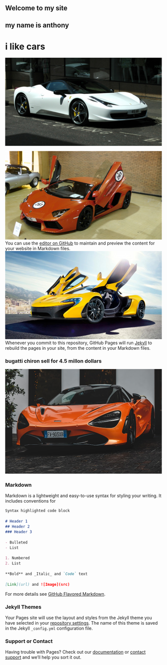 ## Welcome to   my site
## my name is anthony
# i like cars

![white car](ferrari-pininfarina-car-1437345077uz7.jpg)

![red car](lamborghini-aventador-doors-open.jpg)
You can use the [editor on GitHub](https://github.com/BreezySage/breezysage.gif-hub.io/edit/master/index.md) to maintain and preview the content for your website in Markdown files.
![car2](mclaren-p1-2014-high-definition-mclaren.jpg)
Whenever you commit to this repository, GitHub Pages will run [Jekyll](https://jekyllrb.com/) to rebuild the pages in your site, from the content in your Markdown files.
### bugatti chiron sell for 4.5 millon dollars
![o](photo-1577473404054-cbdf6c62ebaa.jpeg)
### Markdown

Markdown is a lightweight and easy-to-use syntax for styling your writing. It includes conventions for

```markdown
Syntax highlighted code block

# Header 1
## Header 2
### Header 3

- Bulleted
- List

1. Numbered
2. List

**Bold** and _Italic_ and `Code` text

[Link](url) and ![Image](src)
```

For more details see [GitHub Flavored Markdown](https://guides.github.com/features/mastering-markdown/).

### Jekyll Themes

Your Pages site will use the layout and styles from the Jekyll theme you have selected in your [repository settings](https://github.com/BreezySage/breezysage.gif-hub.io/settings). The name of this theme is saved in the Jekyll `_config.yml` configuration file.

### Support or Contact

Having trouble with Pages? Check out our [documentation](https://help.github.com/categories/github-pages-basics/) or [contact support](https://github.com/contact) and we’ll help you sort it out.
